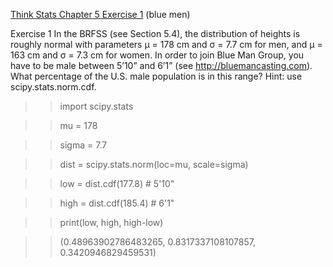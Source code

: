 [Think Stats Chapter 5 Exercise 1](http://greenteapress.com/thinkstats2/html/thinkstats2006.html#toc50) (blue men)

Exercise 1   In the BRFSS (see Section 5.4), the distribution of heights is roughly normal with parameters µ = 178 cm and σ = 7.7 cm for men, and µ = 163 cm and σ = 7.3 cm for women.
In order to join Blue Man Group, you have to be male between 5’10” and 6’1” (see http://bluemancasting.com). What percentage of the U.S. male population is in this range? Hint: use scipy.stats.norm.cdf.

>> import scipy.stats

>> mu = 178

>> sigma = 7.7

>> dist = scipy.stats.norm(loc=mu, scale=sigma)

>> low = dist.cdf(177.8)    # 5'10"

>> high = dist.cdf(185.4)   # 6'1"

>> print(low, high, high-low)

>> (0.48963902786483265, 0.8317337108107857, 0.3420946829459531)
